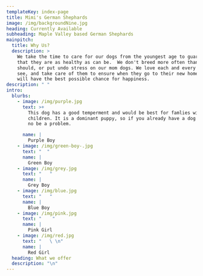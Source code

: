```yaml
---
templateKey: index-page
title: Mimi's German Shephards
image: /img/backgroundNine.jpg
heading: Currently Available
subheading: Maple Valley based German Shephards
mainpitch:
  title: Why Us?
  description: >
    We take the time to care for our dogs from the youngest age to guaruntee
    that they are as healthy as can be.  We don't breed more often than we
    should, or put undo stress on our mom dogs. We love each and every pup we
    see, and take care of them to ensure when they go to their new homes they
    will have the best possible chance for happiness.
description: " "
intro:
  blurbs:
    - image: /img/purple.jpg
      text: >+
        This dog has a good temperment and would be best for famlies with
        children. It is a dominant puppy, so if you already have a dog it will
        no be a problem. 

      name: |
        Purple Boy
    - image: /img/green-boy-.jpg
      text: "  "
      name: |
        Green Boy
    - image: /img/grey.jpg
      text: "   "
      name: |
        Grey Boy
    - image: /img/blue.jpg
      text: "   "
      name: |
        Blue Boy
    - image: /img/pink.jpg
      text: "    "
      name: |
        Pink Girl
    - image: /img/red.jpg
      text: "   \ \n"
      name: |
        Red Girl
  heading: What we offer
  description: "\n"
---
```

